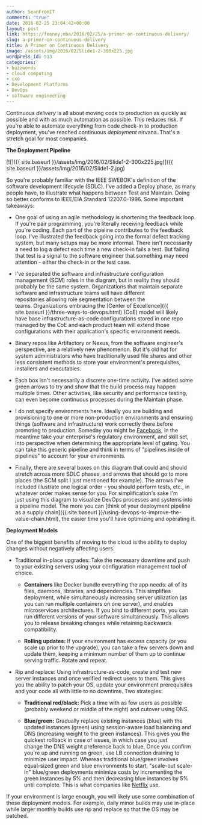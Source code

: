 ```yaml
---
author: SeanFromIT
comments: "true"
date: 2016-02-25 23:04:42+00:00
layout: post
link: https://feeney.mba/2016/02/25/a-primer-on-continuous-delivery/
slug: a-primer-on-continuous-delivery
title: A Primer on Continuous Delivery
image: /assets/img/2016/02/Slide1-2-300x225.jpg
wordpress_id: 513
categories:
- buzzwords
- cloud computing
- cxo
- Development Platforms
- DevOps
- software engineering
---
```


Continuous _delivery_ is all about moving code to production as quickly as possible and with as much automation as possible. This reduces risk. If you're able to automate everything from code check-in to production deployment, you've reached continuous _deployment_ nirvana. That's a stretch goal for most companies.

**The Deployment Pipeline**

[![]({{ site.baseurl }}/assets/img/2016/02/Slide1-2-300x225.jpg)]({{ site.baseurl }}/assets/img/2016/02/Slide1-2.jpg)

So you're probably familiar with the IEEE SWEBOK's definition of the software development lifecycle (SDLC). I've added a Deploy phase, as many people have, to illustrate what happens between Test and Maintain. Doing so better conforms to IEEE/EIA Standard 12207.0-1996. Some important takeaways:



 	
  * One goal of using an agile methodology is shortening the feedback loop. If you're pair programming, you're literally receiving feedback while you're coding. Each part of the pipeline contributes to the feedback loop. I've illustrated the feedback going into the formal defect tracking system, but many setups may be more informal. There isn't necessarily a need to log a defect each time a new check-in fails a test. But failing that test is a signal to the software engineer that something may need attention - either the check-in or the test case.

 	
  * I've separated the software and infrastructure configuration management (SCM) roles in the diagram, but in reality they should probably be the same system. Organizations that maintain separate software and infrastructure teams will have different repositories allowing role segmentation between the teams. Organizations embracing the [Center of Excellence]({{ site.baseurl }}/three-ways-to-devops.html) (CoE) model will likely have base infrastructure-as-code configurations stored in one repo managed by the CoE and each product team will extend those configurations with their application's specific environment needs.

 	
  * Binary repos like Artifactory or Nexus, from the software engineer's perspective, are a relatively new phenomenon. But it's old hat for system administrators who have traditionally used file shares and other less consistent methods to store your environment's prerequisites, installers and executables.

 	
  * Each box isn't necessarily a discrete one-time activity. I've added some green arrows to try and show that the build process may happen multiple times. Other activities, like security and performance testing, can even become continuous processes during the Maintain phase.

 	
  * I do not specify environments here. Ideally you are building and provisioning to one or more non-production environments and ensuring things (software and infrastructure) work correctly there before promoting to production. Someday you might be [Facebook](http://arstechnica.com/business/2012/04/exclusive-a-behind-the-scenes-look-at-facebook-release-engineering/2/), in the meantime take your enterprise's regulatory environment, and skill set, into perspective when determining the appropriate level of gating. You can take this generic pipeline and think in terms of "pipelines inside of pipelines" to account for your environments.

 	
  * Finally, there are several boxes on this diagram that could and should stretch across more SDLC phases, and arrows that should go to more places (the SCM split I just mentioned for example). The arrows I've included illustrate one logical order - you should perform tests, etc., in whatever order makes sense for you. For simplification's sake I'm just using this diagram to visualize DevOps processes and systems into a pipeline model. The more you can [think of your deployment pipeline as a supply chain]({{ site.baseurl }}/using-devops-to-improve-the-value-chain.html), the easier time you'll have optimizing and operating it.


**Deployment Models**

One of the biggest benefits of moving to the cloud is the ability to deploy changes without negatively affecting users.



 	
  * Traditional in-place upgrades: Take the necessary downtime and push to your existing servers using your configuration management tool of choice.

 	
    * **Containers** like Docker bundle everything the app needs: all of its files, daemons, libraries, and dependencies. This simplifies deployment, while simultaneously increasing server utilization (as you can run multiple containers on one server), and enables microservices architectures. If you bind to different ports, you can run different versions of your software simultaneously. This allows you to release breaking changes while retaining backwards compatibility.

 	
    * **Rolling updates:** If your environment has excess capacity (or you scale up prior to the upgrade), you can take a few servers down and update them, keeping a minimum number of them up to continue serving traffic. Rotate and repeat.




 	
  * Rip and replace: Using infrastructure-as-code, create and test new server instances and once verified redirect users to them. This gives you the ability to patch your OS, update your environment prerequisites and your code all with little to no downtime. Two strategies:

 	
    * **Traditional red/black:** Pick a time with as few users as possible (probably weekend or middle of the night) and cutover using DNS.

 	
    * **Blue/green:** Gradually replace existing instances (blue) with the updated instances (green) using session-aware load balancing and DNS (increasing weight to the green instances). This gives you the quickest rollback in case of issues, in which case you just change the DNS weight preference back to blue. Once you confirm you're up and running on green, use LB connection draining to minimize user impact. Whereas traditional blue/green involves equal-sized green and blue environments to start, "scale-out scale-in" blue/green deployments minimize costs by incrementing the green instances by 5% and then decreasing blue instances by 5% until complete. This is what companies like [Netflix](http://techblog.netflix.com/2015/11/global-continuous-delivery-with.html) use.





If your environment is large enough, you will likely use some combination of these deployment models. For example, daily minor builds may use in-place while larger monthly builds use rip and replace so that the OS may be patched.
